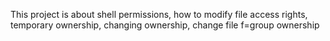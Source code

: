 This project is about shell permissions, how to modify file access rights, temporary ownership, changing ownership, change file f=group ownership
